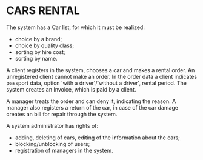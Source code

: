# CARS RENTAL

The system has a Car list, for which it must be realized:
- choice by a brand;
- choice by quality class;
- sorting by hire cost;
- sorting by name.

A client registers in the system, chooses a car and makes a rental order.
An unregistered client cannot make an order. In the order data a client indicates passport data,
option 'with a driver'/'without a driver', rental period. The system creates an Invoice, which is paid by a client.

A manager treats the order and can deny it, indicating the reason.
A manager also registers a return of the car, in case of the car damage creates an bill
for repair through the system.

A system administrator has rights of:
- adding, deleting of cars, editing of the information about the cars;
- blocking/unblocking of users;
- registration of managers in the system.